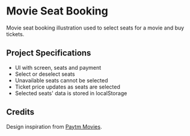 # Movie Seat Booking

Movie seat booking illustration used to select seats for a movie and buy tickets.

## Project Specifications

- UI with screen, seats and payment
- Select or deselect seats
- Unavailable seats cannot be selected
- Ticket price updates as seats are selected
- Selected seats' data is stored in localStorage

## Credits

Design inspiration from [Paytm Movies](https://paytm.com/movies).
